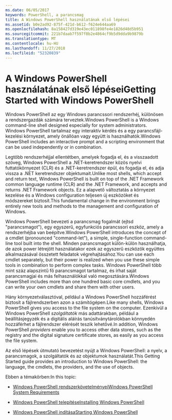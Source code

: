 ```yaml
---
ms.date: 06/05/2017
keywords: PowerShell, a parancsmag
title: A Windows PowerShell használatának első lépései
ms.assetid: b0e2ad92-875f-421d-b612-f624e644aa69
ms.openlocfilehash: 8a158427d319e43ec011898fe4e1826d48d5b951
ms.sourcegitcommit: 221b7daab7f597f8b2e4864cf9b5d9dda9b9879b
ms.translationtype: MT
ms.contentlocale: hu-HU
ms.lasthandoff: 11/27/2018
ms.locfileid: "52320839"
---
```

# <a name="getting-started-with-windows-powershell"></a><span data-ttu-id="5e1eb-103">A Windows PowerShell használatának első lépései</span><span class="sxs-lookup"><span data-stu-id="5e1eb-103">Getting Started with Windows PowerShell</span></span>
<span data-ttu-id="5e1eb-104">Windows PowerShell az egy Windows parancssori rendszerhéj, különösen a rendszergazdák számára terveztek.</span><span class="sxs-lookup"><span data-stu-id="5e1eb-104">Windows PowerShell is a Windows command-line shell designed especially for system administrators.</span></span> <span data-ttu-id="5e1eb-105">Windows PowerShell tartalmaz egy interaktív kérdés és a egy parancsfájl-kezelési környezet, amely önállóan vagy együtt is használhatók.</span><span class="sxs-lookup"><span data-stu-id="5e1eb-105">Windows PowerShell includes an interactive prompt and a scripting environment that can be used independently or in combination.</span></span>

<span data-ttu-id="5e1eb-106">Legtöbb rendszerhéjjal ellentétben, amelyek fogadja el, és a visszaadott szöveg, Windows PowerShell a .NET-keretrendszer közös nyelvi futtatókörnyezet (CLR) és a .NET-keretrendszer épül, és fogadja el, és adja vissza a .NET keretrendszer objektumait.</span><span class="sxs-lookup"><span data-stu-id="5e1eb-106">Unlike most shells, which accept and return text, Windows PowerShell is built on top of the .NET Framework common language runtime (CLR) and the .NET Framework, and accepts and returns .NET Framework objects.</span></span> <span data-ttu-id="5e1eb-107">Ez a alapvető változtatás a környezet kezelése és a Windows configuration teljesen új eszközöket és módszereket biztosít.</span><span class="sxs-lookup"><span data-stu-id="5e1eb-107">This fundamental change in the environment brings entirely new tools and methods to the management and configuration of Windows.</span></span>

<span data-ttu-id="5e1eb-108">Windows PowerShell bevezeti a parancsmag fogalmát (ejtsd "parancsmagot"), egy egyszerű, egyfunkciós parancssori eszköz, amely a rendszerhéjba van beépítve.</span><span class="sxs-lookup"><span data-stu-id="5e1eb-108">Windows PowerShell introduces the concept of a cmdlet (pronounced "command-let"), a simple, single-function command-line tool built into the shell.</span></span> <span data-ttu-id="5e1eb-109">Minden parancsmagot külön-külön használhatja, de azok power létrejött használatakor ezek az egyszerű eszközök együttes alkalmazásával összetett feladatok végrehajtásához.</span><span class="sxs-lookup"><span data-stu-id="5e1eb-109">You can use each cmdlet separately, but their power is realized when you use these simple tools in combination to perform complex tasks.</span></span> <span data-ttu-id="5e1eb-110">Windows PowerShell több mint száz alapszintű fő parancsmagot tartalmaz, és írhat saját parancsmagjai és más felhasználókkal való megosztására.</span><span class="sxs-lookup"><span data-stu-id="5e1eb-110">Windows PowerShell includes more than one hundred basic core cmdlets, and you can write your own cmdlets and share them with other users.</span></span>

<span data-ttu-id="5e1eb-111">Hány környezetválasztóval, például a Windows PowerShell hozzáférést biztosít a fájlrendszerben azon a számítógépen.</span><span class="sxs-lookup"><span data-stu-id="5e1eb-111">Like many shells, Windows PowerShell gives you access to the file system on the computer.</span></span> <span data-ttu-id="5e1eb-112">Ezenkívül a Windows PowerShell *szolgáltatók* más adattárakban, például a beállításjegyzék és a digitális aláírás tanúsítványtárolókban könnyedén hozzáférhet a fájlrendszer elérését teszik lehetővé.</span><span class="sxs-lookup"><span data-stu-id="5e1eb-112">In addition, Windows PowerShell *providers* enable you to access other data stores, such as the registry and the digital signature certificate stores, as easily as you access the file system.</span></span>

<span data-ttu-id="5e1eb-113">Az első lépések útmutató bevezetést nyújt a Windows PowerShell: a nyelv, a parancsmagok, a szolgáltatók és az objektumok használatát.</span><span class="sxs-lookup"><span data-stu-id="5e1eb-113">This Getting Started guide provides an introduction to Windows PowerShell: the language, the cmdlets, the providers, and the use of objects.</span></span>

<span data-ttu-id="5e1eb-114">Ebben a témakörben:</span><span class="sxs-lookup"><span data-stu-id="5e1eb-114">In this topic:</span></span>

- [<span data-ttu-id="5e1eb-115">Windows PowerShell rendszerkövetelményei</span><span class="sxs-lookup"><span data-stu-id="5e1eb-115">Windows PowerShell System Requirements</span></span>](../setup/Windows-PowerShell-System-Requirements.md)

- [<span data-ttu-id="5e1eb-116">Windows PowerShell telepítése</span><span class="sxs-lookup"><span data-stu-id="5e1eb-116">Installing Windows PowerShell</span></span>](../setup/Installing-Windows-PowerShell.md)

- [<span data-ttu-id="5e1eb-117">Windows PowerShell indítása</span><span class="sxs-lookup"><span data-stu-id="5e1eb-117">Starting Windows PowerShell</span></span>](../setup/Starting-Windows-PowerShell.md)
